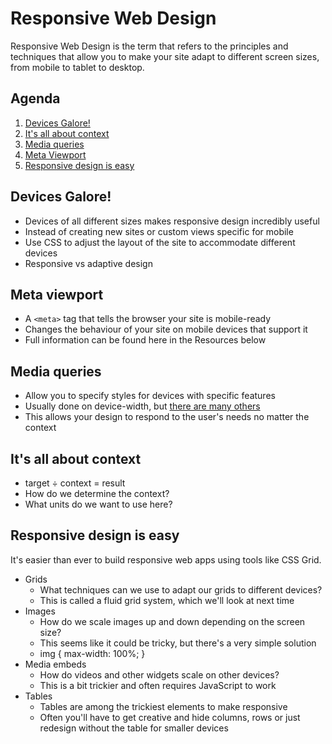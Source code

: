 # Responsive Web Design

Responsive Web Design is the term that refers to the principles and techniques
that allow you to make your site adapt to different screen sizes, from mobile to
tablet to desktop.


## Agenda
1. [Devices Galore!](#devices-galore)
2. [It's all about context](#it-s-all-about-context)
3. [Media queries](#media-queries)
4. [Meta Viewport](#meta-viewport)
5. [Responsive design is easy](#responsive-design-is-easy)


## Devices Galore!
- Devices of all different sizes makes responsive design incredibly useful
- Instead of creating new sites or custom views specific for mobile
- Use CSS to adjust the layout of the site to accommodate different devices
- Responsive vs adaptive design


## Meta viewport
- A `<meta>` tag that tells the browser your site is mobile-ready
- Changes the behaviour of your site on mobile devices that support it
- Full information can be found here in the Resources below


## Media queries
- Allow you to specify styles for devices with specific features
- Usually done on device-width, but [there are many others](https://developer.mozilla.org/en-US/docs/Web/Guide/CSS/Media_queries#Media_features)
- This allows your design to respond to the user's needs no matter the context


## It's all about context
- target ÷ context = result
- How do we determine the context?
- What units do we want to use here?


## Responsive design is easy

It's easier than ever to build responsive web apps using tools like CSS Grid.
- Grids
  - What techniques can we use to adapt our grids to different devices?
  - This is called a fluid grid system, which we'll look at next time
- Images
  - How do we scale images up and down depending on the screen size?
  - This seems like it could be tricky, but there's a very simple solution
  - img { max-width: 100%; }
- Media embeds
  - How do videos and other widgets scale on other devices?
  - This is a bit trickier and often requires JavaScript to work
- Tables
  - Tables are among the trickiest elements to make responsive
  - Often you'll have to get creative and hide columns, rows or just redesign
  without the table for smaller devices
